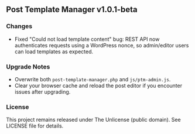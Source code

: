 ## Post Template Manager v1.0.1-beta

### Changes
- Fixed "Could not load template content" bug: REST API now authenticates requests using a WordPress nonce, so admin/editor users can load templates as expected.

### Upgrade Notes
- Overwrite both `post-template-manager.php` and `js/ptm-admin.js`.
- Clear your browser cache and reload the post editor if you encounter issues after upgrading.

### License
This project remains released under The Unlicense (public domain). See LICENSE file for details.